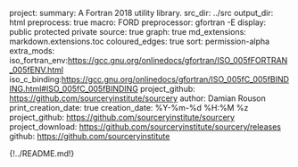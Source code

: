 project:
summary: A Fortran 2018 utility library.
src_dir: ../src
output_dir: html
preprocess: true
macro: FORD
preprocessor: gfortran -E
display: public
         protected
         private
source: true
graph: true
md_extensions: markdown.extensions.toc
coloured_edges: true
sort: permission-alpha
extra_mods: iso_fortran_env:https://gcc.gnu.org/onlinedocs/gfortran/ISO_005fFORTRAN_005fENV.html
            iso_c_binding:https://gcc.gnu.org/onlinedocs/gfortran/ISO_005fC_005fBINDING.html#ISO_005fC_005fBINDING
project_github: https://github.com/sourceryinstitute/sourcery
author: Damian Rouson
print_creation_date: true
creation_date: %Y-%m-%d %H:%M %z
project_github: https://github.com/sourceryinstitute/sourcery
project_download: https://github.com/sourceryinstitute/sourcery/releases
github: https://github.com/sourceryinstitute

{!../README.md!}
